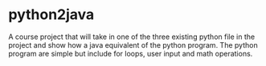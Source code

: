 # python2java
A course project that will take in one of the three existing python file in the project and show how a java equivalent of the python program. 
The python program are simple but include for loops, user input and math operations.
